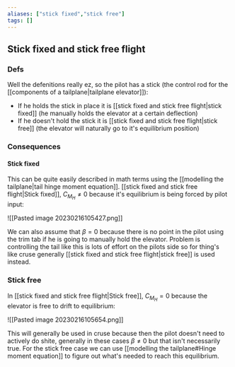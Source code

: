 ```yaml
---
aliases: ["stick fixed","stick free"]
tags: []
---
```


## Stick fixed and stick free flight

### Defs
Well the defenitions really ez, so the pilot has a stick (the control rod for the [[components of a tailplane|tailplane elevator]]):
- If he holds the stick in place it is [[stick fixed and stick free flight|stick fixed]] (he manually holds the elevator at a certain deflection)
- If he doesn't hold the stick it is [[stick fixed and stick free flight|stick free]] (the elevator will naturally go to it's equilibrium position)

### Consequences

#### Stick fixed
This can be quite easily described in math terms using the [[modelling the tailplane|tail hinge moment equation]]. [[stick fixed and stick free flight|Stick fixed]], $C_{M_{H}} \neq 0$ because it's equilibrium is being forced by pilot input:

![[Pasted image 20230216105427.png]]

We can also assume that $\beta=0$ because there is no point in the pilot using the trim tab if he is going to manually hold the elevator. Problem is controlling the tail like this is lots of effort on the pilots side so for thing's like cruse generally [[stick fixed and stick free flight|stick free]] is used instead.

### Stick free
In [[stick fixed and stick free flight|Stick free]], $C_{M_{H}}=0$ because the elevator is free to drift to equilibrium:

![[Pasted image 20230216105654.png]]

This will generally be used in cruse because then the pilot doesn't need to actively do shite, generally in these cases $\beta\neq 0$ but that isn't necessarily true. For the stick free case we can use [[modelling the tailplane#Hinge moment equation]] to figure out what's needed to reach this equilibrium.
